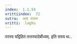 ```yaml
---
index:  1.1.54
vrittiindex:  72
sutra:  आदेः परस्य
vritti:  laghu 
---
```


परस्य यद्विहितं तत्तस्यादेर्बोध्यम्. इति सस्य थः..

